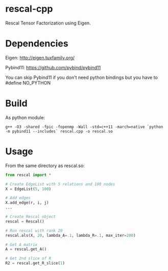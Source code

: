 # rescal-cpp
Rescal Tensor Factorization using Eigen.


# Dependencies

Eigen: http://eigen.tuxfamily.org/

Pybind11: https://github.com/pybind/pybind11

You can skip Pybind11 if you don't need python bindings but you have to #define NO_PYTHON


# Build

As python module:
```
g++ -O3 -shared -fpic -fopenmp -Wall -std=c++11 -march=native `python -m pybind11 --includes` rescal.cpp -o rescal.so
```


# Usage

From the same directory as rescal.so:
```python
from rescal import *

# Create EdgeList with 5 relations and 100 nodes
X = EdgeList(5, 100)

# Add edges
X.add_edge(r, i, j)
...

# Create Rescal object
rescal = Rescal()

# Run rescal with rank 20
rescal.als(X, 20, lambda_A=.1, lambda_R=.1, max_iter=200)

# Get A matrix
A = rescal.get_A()

# Get 2nd slice of R
R2 = rescal.get_R_slice(1)
```
